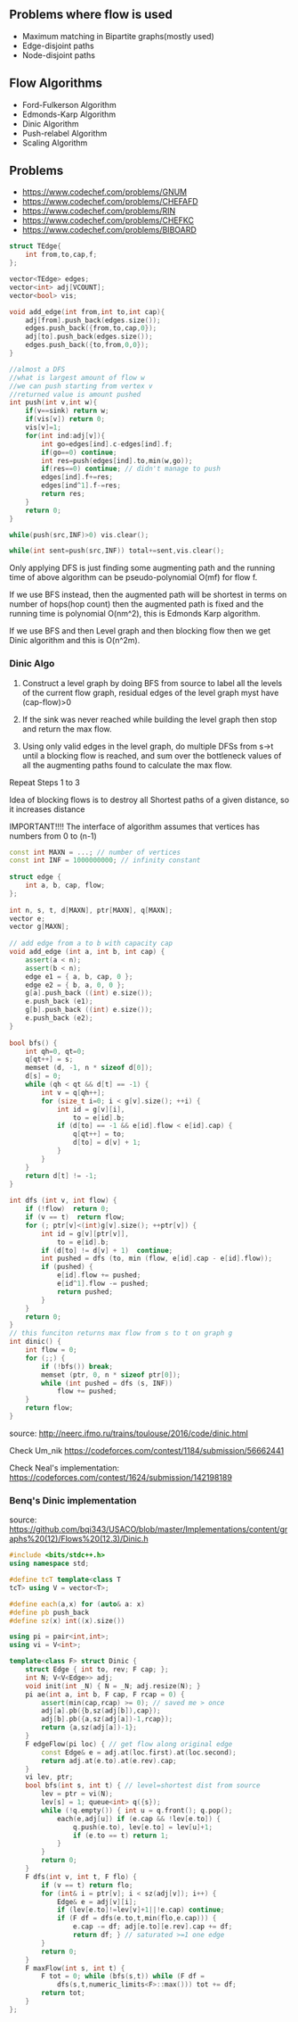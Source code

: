 ## Problems where flow is used
* Maximum matching in Bipartite graphs(mostly used)
* Edge-disjoint paths
* Node-disjoint paths

## Flow Algorithms
* Ford-Fulkerson Algorithm
* Edmonds-Karp Algorithm
* Dinic Algorithm
* Push-relabel Algorithm
* Scaling Algorithm

## Problems
* https://www.codechef.com/problems/GNUM
* https://www.codechef.com/problems/CHEFAFD
* https://www.codechef.com/problems/RIN
* https://www.codechef.com/problems/CHEFKC
* https://www.codechef.com/problems/BIBOARD

```cpp
struct TEdge{
    int from,to,cap,f;
};

vector<TEdge> edges;
vector<int> adj[VCOUNT];
vector<bool> vis;

void add_edge(int from,int to,int cap){
    adj[from].push_back(edges.size());
    edges.push_back({from,to,cap,0});
    adj[to].push_back(edges.size());
    edges.push_back({to,from,0,0});
}

//almost a DFS
//what is largest amount of flow w 
//we can push starting from vertex v
//returned value is amount pushed
int push(int v,int w){
    if(v==sink) return w;
    if(vis[v]) return 0;
    vis[v]=1;
    for(int ind:adj[v]){
        int go=edges[ind].c-edges[ind].f;
        if(go==0) continue;
        int res=push(edges[ind].to,min(w,go));
        if(res==0) continue; // didn't manage to push
        edges[ind].f+=res;
        edges[ind^1].f-=res;
        return res;
    }
    return 0;
}

while(push(src,INF)>0) vis.clear();

while(int sent=push(src,INF)) total+=sent,vis.clear();
```

Only applying DFS is just finding some augmenting path and the running time of above algorithm can be pseudo-polynomial O(mf) for flow f.

If we use BFS instead, then the augmented path will be shortest in terms on number of hops(hop count) then the augmented path is fixed and the running time is polynomial
O(nm^2), this is Edmonds Karp algorithm.

If we use BFS and then Level graph and then blocking flow then we get Dinic algorithm and this is O(n^2m).


### Dinic Algo

1. Construct a level graph by doing BFS from source to label all the levels of the current flow graph, residual edges of the level graph myst have (cap-flow)>0

2. If the sink was never reached while building the level graph then stop and return the max flow.

3. Using only valid edges in the level graph, do multiple DFSs from s->t until a blocking flow is reached, and sum over the  bottleneck values of all the augmenting paths found to calculate the max flow.

Repeat Steps 1 to 3

Idea of blocking flows is to destroy all Shortest paths of a given distance, so it increases distance

IMPORTANT!!!! The interface of algorithm assumes that vertices has numbers from 0 to (n-1)

```cpp
const int MAXN = ...; // number of vertices
const int INF = 1000000000; // infinity constant
 
struct edge {
    int a, b, cap, flow;
};
 
int n, s, t, d[MAXN], ptr[MAXN], q[MAXN];
vector e;
vector g[MAXN];
 
// add edge from a to b with capacity cap
void add_edge (int a, int b, int cap) {
    assert(a < n);
    assert(b < n);
    edge e1 = { a, b, cap, 0 };
    edge e2 = { b, a, 0, 0 };
    g[a].push_back ((int) e.size());
    e.push_back (e1);
    g[b].push_back ((int) e.size());
    e.push_back (e2);
}
 
bool bfs() {
    int qh=0, qt=0;
    q[qt++] = s;
    memset (d, -1, n * sizeof d[0]);
    d[s] = 0;
    while (qh < qt && d[t] == -1) {
        int v = q[qh++];
        for (size_t i=0; i < g[v].size(); ++i) {
            int id = g[v][i],
                to = e[id].b;
            if (d[to] == -1 && e[id].flow < e[id].cap) {
                q[qt++] = to;
                d[to] = d[v] + 1;
            }
        }
    }
    return d[t] != -1;
}
 
int dfs (int v, int flow) {
    if (!flow)  return 0;
    if (v == t)  return flow;
    for (; ptr[v]<(int)g[v].size(); ++ptr[v]) {
        int id = g[v][ptr[v]],
            to = e[id].b;
        if (d[to] != d[v] + 1)  continue;
        int pushed = dfs (to, min (flow, e[id].cap - e[id].flow));
        if (pushed) {
            e[id].flow += pushed;
            e[id^1].flow -= pushed;
            return pushed;
        }
    }
    return 0;
}
// this funciton returns max flow from s to t on graph g
int dinic() {
    int flow = 0;
    for (;;) {
        if (!bfs()) break;
        memset (ptr, 0, n * sizeof ptr[0]);
        while (int pushed = dfs (s, INF))
            flow += pushed;
    }
    return flow;
}
```

source: http://neerc.ifmo.ru/trains/toulouse/2016/code/dinic.html

Check Um_nik https://codeforces.com/contest/1184/submission/56662441

Check Neal's implementation: https://codeforces.com/contest/1624/submission/142198189


### Benq's Dinic implementation

source: https://github.com/bqi343/USACO/blob/master/Implementations/content/graphs%20(12)/Flows%20(12.3)/Dinic.h

```cpp
#include <bits/stdc++.h>
using namespace std;

#define tcT template<class T
tcT> using V = vector<T>;

#define each(a,x) for (auto& a: x)
#define pb push_back
#define sz(x) int((x).size())

using pi = pair<int,int>;
using vi = V<int>;

template<class F> struct Dinic {
    struct Edge { int to, rev; F cap; };
    int N; V<V<Edge>> adj;
    void init(int _N) { N = _N; adj.resize(N); }
    pi ae(int a, int b, F cap, F rcap = 0) { 
        assert(min(cap,rcap) >= 0); // saved me > once
        adj[a].pb({b,sz(adj[b]),cap});
        adj[b].pb({a,sz(adj[a])-1,rcap});
        return {a,sz(adj[a])-1};
    }
    F edgeFlow(pi loc) { // get flow along original edge
        const Edge& e = adj.at(loc.first).at(loc.second);
        return adj.at(e.to).at(e.rev).cap;
    }
    vi lev, ptr;
    bool bfs(int s, int t) { // level=shortest dist from source
        lev = ptr = vi(N);
        lev[s] = 1; queue<int> q({s});
        while (!q.empty()) { int u = q.front(); q.pop();
            each(e,adj[u]) if (e.cap && !lev[e.to]) {
                q.push(e.to), lev[e.to] = lev[u]+1;
                if (e.to == t) return 1;
            }
        }
        return 0;
    }
    F dfs(int v, int t, F flo) {
        if (v == t) return flo;
        for (int& i = ptr[v]; i < sz(adj[v]); i++) {
            Edge& e = adj[v][i];
            if (lev[e.to]!=lev[v]+1||!e.cap) continue;
            if (F df = dfs(e.to,t,min(flo,e.cap))) { 
                e.cap -= df; adj[e.to][e.rev].cap += df;
                return df; } // saturated >=1 one edge
        }
        return 0;
    }
    F maxFlow(int s, int t) {
        F tot = 0; while (bfs(s,t)) while (F df = 
            dfs(s,t,numeric_limits<F>::max())) tot += df;
        return tot;
    }
};
```
